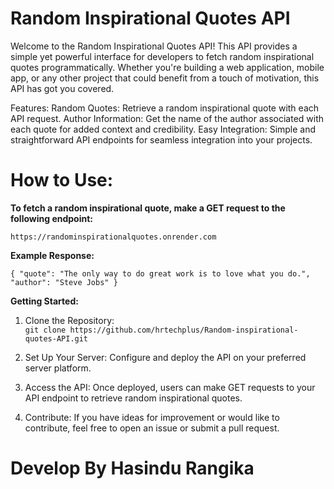 # Random Inspirational Quotes API ##

Welcome to the Random Inspirational Quotes API! This API provides a simple yet powerful interface for developers to fetch random inspirational quotes programmatically. Whether you're building a web application, mobile app, or any other project that could benefit from a touch of motivation, this API has got you covered.

Features:
Random Quotes: Retrieve a random inspirational quote with each API request.
Author Information: Get the name of the author associated with each quote for added context and credibility.
Easy Integration: Simple and straightforward API endpoints for seamless integration into your projects.

# How to Use: ###

**To fetch a random inspirational quote, make a GET request to the following endpoint:**

`https://randominspirationalquotes.onrender.com`

**Example Response:**

`{
  "quote": "The only way to do great work is to love what you do.", "author": "Steve Jobs"
}`

**Getting Started:**

1. Clone the Repository:  
`git clone https://github.com/hrtechplus/Random-inspirational-quotes-API.git
`

2. Set Up Your Server:
Configure and deploy the API on your preferred server platform.

3. Access the API:
Once deployed, users can make GET requests to your API endpoint to retrieve random inspirational quotes.

4. Contribute:
If you have ideas for improvement or would like to contribute, feel free to open an issue or submit a pull request.

# Develop By Hasindu Rangika ####
